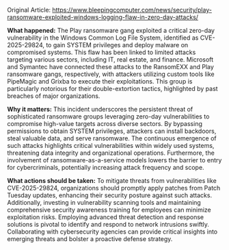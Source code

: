 Original Article: https://www.bleepingcomputer.com/news/security/play-ransomware-exploited-windows-logging-flaw-in-zero-day-attacks/

**What happened:** The Play ransomware gang exploited a critical zero-day vulnerability in the Windows Common Log File System, identified as CVE-2025-29824, to gain SYSTEM privileges and deploy malware on compromised systems. This flaw has been linked to limited attacks targeting various sectors, including IT, real estate, and finance. Microsoft and Symantec have connected these attacks to the RansomEXX and Play ransomware gangs, respectively, with attackers utilizing custom tools like PipeMagic and Grixba to execute their exploitations. This group is particularly notorious for their double-extortion tactics, highlighted by past breaches of major organizations.

**Why it matters:** This incident underscores the persistent threat of sophisticated ransomware groups leveraging zero-day vulnerabilities to compromise high-value targets across diverse sectors. By bypassing permissions to obtain SYSTEM privileges, attackers can install backdoors, steal valuable data, and serve ransomware. The continuous emergence of such attacks highlights critical vulnerabilities within widely used systems, threatening data integrity and organizational operations. Furthermore, the involvement of ransomware-as-a-service models lowers the barrier to entry for cybercriminals, potentially increasing attack frequency and scope.

**What actions should be taken:** To mitigate threats from vulnerabilities like CVE-2025-29824, organizations should promptly apply patches from Patch Tuesday updates, enhancing their security posture against such attacks. Additionally, investing in vulnerability scanning tools and maintaining comprehensive security awareness training for employees can minimize exploitation risks. Employing advanced threat detection and response solutions is pivotal to identify and respond to network intrusions swiftly. Collaborating with cybersecurity agencies can provide critical insights into emerging threats and bolster a proactive defense strategy.